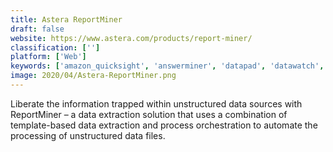 ```yaml
---
title: Astera ReportMiner
draft: false 
website: https://www.astera.com/products/report-miner/
classification: ['']
platform: ['Web']
keywords: ['amazon_quicksight', 'answerminer', 'datapad', 'datawatch', 'docparser', 'flexicapture', 'kinimetrix', 'looker', 'owlata', 'qlikview', 'sisense', 'tableau', 'ubiq', 'zoho_analytics']
image: 2020/04/Astera-ReportMiner.png
---
```

Liberate the information trapped within unstructured data sources with ReportMiner – a data extraction solution that uses a combination of template-based data extraction and process orchestration to automate the processing of unstructured data files.